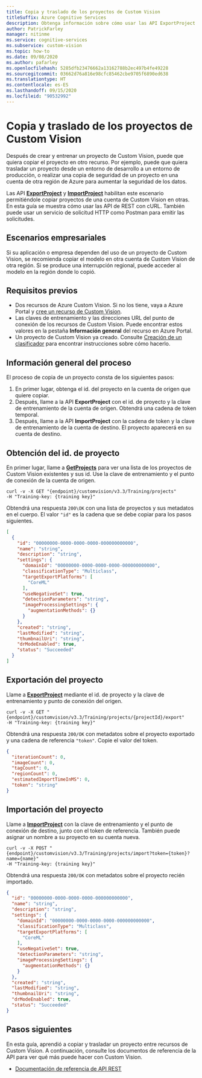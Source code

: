 ```yaml
---
title: Copia y traslado de los proyectos de Custom Vision
titleSuffix: Azure Cognitive Services
description: Obtenga información sobre cómo usar las API ExportProject e ImportProject para copiar y trasladar los proyectos de Custom Vision.
author: PatrickFarley
manager: nitinme
ms.service: cognitive-services
ms.subservice: custom-vision
ms.topic: how-to
ms.date: 09/08/2020
ms.author: pafarley
ms.openlocfilehash: 5285dfb23476662a13162788b2ec497b4fe49228
ms.sourcegitcommit: 03662d76a816e98cfc85462cbe9705f6890ed638
ms.translationtype: HT
ms.contentlocale: es-ES
ms.lasthandoff: 09/15/2020
ms.locfileid: "90532992"
---
```

# <a name="copy-and-move-your-custom-vision-projects"></a>Copia y traslado de los proyectos de Custom Vision

Después de crear y entrenar un proyecto de Custom Vision, puede que quiera copiar el proyecto en otro recurso. Por ejemplo, puede que quiera trasladar un proyecto desde un entorno de desarrollo a un entorno de producción, o realizar una copia de seguridad de un proyecto en una cuenta de otra región de Azure para aumentar la seguridad de los datos.

Las API **[ExportProject](https://southcentralus.dev.cognitive.microsoft.com/docs/services/Custom_Vision_Training_3.3/operations/5eb0bcc6548b571998fddeb3])** y **[ImportProject](https://southcentralus.dev.cognitive.microsoft.com/docs/services/Custom_Vision_Training_3.3/operations/5eb0bcc7548b571998fddee3)** habilitan este escenario permitiéndole copiar proyectos de una cuenta de Custom Vision en otras. En esta guía se muestra cómo usar las API de REST con cURL. También puede usar un servicio de solicitud HTTP como Postman para emitir las solicitudes.

## <a name="business-scenarios"></a>Escenarios empresariales

Si su aplicación o empresa dependen del uso de un proyecto de Custom Vision, se recomienda copiar el modelo en otra cuenta de Custom Vision de otra región. Si se produce una interrupción regional, puede acceder al modelo en la región donde lo copió.

##  <a name="prerequisites"></a>Requisitos previos

- Dos recursos de Azure Custom Vision. Si no los tiene, vaya a Azure Portal y [cree un recurso de Custom Vision](https://portal.azure.com/?microsoft_azure_marketplace_ItemHideKey=microsoft_azure_cognitiveservices_customvision#create/Microsoft.CognitiveServicesCustomVision?azure-portal=true).
- Las claves de entrenamiento y las direcciones URL del punto de conexión de los recursos de Custom Vision. Puede encontrar estos valores en la pestaña **Información general** del recurso en Azure Portal.
- Un proyecto de Custom Vision ya creado. Consulte [Creación de un clasificador](https://docs.microsoft.com/azure/cognitive-services/Custom-Vision-Service/getting-started-build-a-classifier) para encontrar instrucciones sobre cómo hacerlo.

## <a name="process-overview"></a>Información general del proceso

El proceso de copia de un proyecto consta de los siguientes pasos:

1. En primer lugar, obtenga el id. del proyecto en la cuenta de origen que quiere copiar.
1. Después, llame a la API **ExportProject** con el id. de proyecto y la clave de entrenamiento de la cuenta de origen. Obtendrá una cadena de token temporal.
1. Después, llame a la API **ImportProject** con la cadena de token y la clave de entrenamiento de la cuenta de destino. El proyecto aparecerá en su cuenta de destino.

## <a name="get-the-project-id"></a>Obtención del id. de proyecto

En primer lugar, llame a **[GetProjects](https://southcentralus.dev.cognitive.microsoft.com/docs/services/Custom_Vision_Training_3.3/operations/5eb0bcc6548b571998fddead)** para ver una lista de los proyectos de Custom Vision existentes y sus id. Use la clave de entrenamiento y el punto de conexión de la cuenta de origen.

```curl
curl -v -X GET "{endpoint}/customvision/v3.3/Training/projects"
-H "Training-key: {training key}"
```

Obtendrá una respuesta `200\OK` con una lista de proyectos y sus metadatos en el cuerpo. El valor `"id"` es la cadena que se debe copiar para los pasos siguientes.

```json
[
  {
    "id": "00000000-0000-0000-0000-000000000000",
    "name": "string",
    "description": "string",
    "settings": {
      "domainId": "00000000-0000-0000-0000-000000000000",
      "classificationType": "Multiclass",
      "targetExportPlatforms": [
        "CoreML"
      ],
      "useNegativeSet": true,
      "detectionParameters": "string",
      "imageProcessingSettings": {
        "augmentationMethods": {}
      }
    },
    "created": "string",
    "lastModified": "string",
    "thumbnailUri": "string",
    "drModeEnabled": true,
    "status": "Succeeded"
  }
]
```

## <a name="export-the-project"></a>Exportación del proyecto

Llame a **[ExportProject](https://southcentralus.dev.cognitive.microsoft.com/docs/services/Custom_Vision_Training_3.3/operations/5eb0bcc6548b571998fddeb3)** mediante el id. de proyecto y la clave de entrenamiento y punto de conexión del origen.

```curl
curl -v -X GET "{endpoint}/customvision/v3.3/Training/projects/{projectId}/export"
-H "Training-key: {training key}"
```

Obtendrá una respuesta `200/OK` con metadatos sobre el proyecto exportado y una cadena de referencia `"token"`. Copie el valor del token.

```json
{
  "iterationCount": 0,
  "imageCount": 0,
  "tagCount": 0,
  "regionCount": 0,
  "estimatedImportTimeInMS": 0,
  "token": "string"
}
```

## <a name="import-the-project"></a>Importación del proyecto

Llame a **[ImportProject](https://southcentralus.dev.cognitive.microsoft.com/docs/services/Custom_Vision_Training_3.3/operations/5eb0bcc7548b571998fddee3)** con la clave de entrenamiento y el punto de conexión de destino, junto con el token de referencia. También puede asignar un nombre a su proyecto en su cuenta nueva.

```curl
curl -v -X POST "{endpoint}/customvision/v3.3/Training/projects/import?token={token}?name={name}"
-H "Training-key: {training key}"
```

Obtendrá una respuesta `200/OK` con metadatos sobre el proyecto recién importado.

```json
{
  "id": "00000000-0000-0000-0000-000000000000",
  "name": "string",
  "description": "string",
  "settings": {
    "domainId": "00000000-0000-0000-0000-000000000000",
    "classificationType": "Multiclass",
    "targetExportPlatforms": [
      "CoreML"
    ],
    "useNegativeSet": true,
    "detectionParameters": "string",
    "imageProcessingSettings": {
      "augmentationMethods": {}
    }
  },
  "created": "string",
  "lastModified": "string",
  "thumbnailUri": "string",
  "drModeEnabled": true,
  "status": "Succeeded"
}
```

## <a name="next-steps"></a>Pasos siguientes

En esta guía, aprendió a copiar y trasladar un proyecto entre recursos de Custom Vision. A continuación, consulte los documentos de referencia de la API para ver qué más puede hacer con Custom Vision.
* [Documentación de referencia de API REST](https://southcentralus.dev.cognitive.microsoft.com/docs/services/Custom_Vision_Training_3.3/operations/5eb0bcc6548b571998fddeb3)
